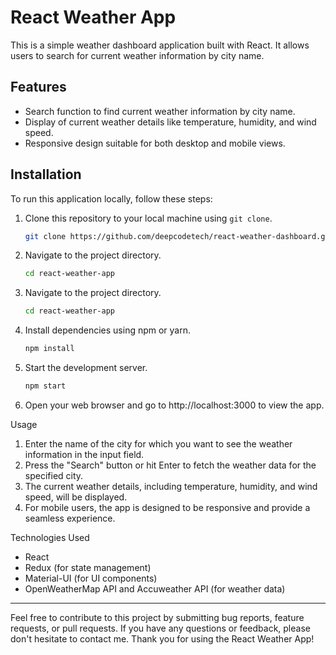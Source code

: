 # React Weather App

This is a simple weather dashboard application built with React. It allows users to search for current weather information by city name.

## Features

- Search function to find current weather information by city name.
- Display of current weather details like temperature, humidity, and wind speed.
- Responsive design suitable for both desktop and mobile views.

## Installation

To run this application locally, follow these steps:

1. Clone this repository to your local machine using `git clone`.
   ```bash
   git clone https://github.com/deepcodetech/react-weather-dashboard.git
2. Navigate to the project directory.
   ```bash
   cd react-weather-app
2. Navigate to the project directory.
   ```bash
   cd react-weather-app
3. Install dependencies using npm or yarn.
   ```bash
   npm install
4. Start the development server.
   ```bash
   npm start
5. Open your web browser and go to http://localhost:3000 to view the app.

Usage
 1. Enter the name of the city for which you want to see the weather information in the input field.
 2. Press the "Search" button or hit Enter to fetch the weather data for the specified city.
 3. The current weather details, including temperature, humidity, and wind speed, will be displayed.
 4. For mobile users, the app is designed to be responsive and provide a seamless experience.

Technologies Used
 - React
 - Redux (for state management)
 - Material-UI (for UI components)
 - OpenWeatherMap API and Accuweather API (for weather data)
<hr/>
Feel free to contribute to this project by submitting bug reports, feature requests, or pull requests. If you have any questions or feedback, please don't hesitate to contact me. Thank you for using the React Weather App!
